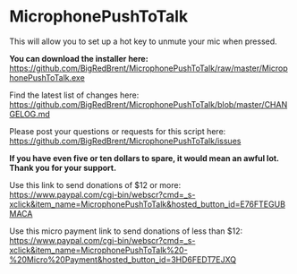 # MicrophonePushToTalk
This will allow you to set up a hot key to unmute your mic when pressed.

**You can download the installer here:**  
https://github.com/BigRedBrent/MicrophonePushToTalk/raw/master/MicrophonePushToTalk.exe

Find the latest list of changes here:  
https://github.com/BigRedBrent/MicrophonePushToTalk/blob/master/CHANGELOG.md

Please post your questions or requests for this script here:  
https://github.com/BigRedBrent/MicrophonePushToTalk/issues


**If you have even five or ten dollars to spare, it would mean an awful lot. Thank you for your support.**

Use this link to send donations of $12 or more:  
https://www.paypal.com/cgi-bin/webscr?cmd=_s-xclick&item_name=MicrophonePushToTalk&hosted_button_id=E76FTEGUBMACA

Use this micro payment link to send donations of less than $12:  
https://www.paypal.com/cgi-bin/webscr?cmd=_s-xclick&item_name=MicrophonePushToTalk%20-%20Micro%20Payment&hosted_button_id=3HD6FEDT7EJXQ

